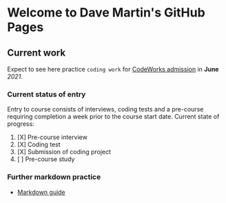 # Welcome to Dave Martin's GitHub Pages

## Current work

Expect to see here practice `coding work` for [CodeWorks admission](https://codeworks.me/) in **June** _2021_.

### Current status of entry

Entry to course consists of interviews, coding tests and a pre-course requiring completion a week prior to the course start date.  Current state of progress:

1. [X] Pre-course interview
2. [X] Coding test
3. [X] Submission of coding project
4. [ ] Pre-course study

### Further markdown practice
* [Markdown guide](https://guides.github.com/features/mastering-markdown/)
